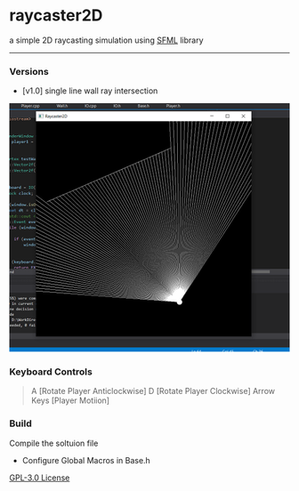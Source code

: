 # raycaster2D
a simple 2D raycasting simulation using [SFML](https://www.sfml-dev.org/) library
___
### Versions
* [v1.0]
    single line wall ray intersection

![screenshot](extras/ss.png)

### Keyboard Controls

> A [Rotate Player Anticlockwise]
> D [Rotate Player Clockwise]
> Arrow Keys [Player Motiion]

### Build

Compile the soltuion file
- Configure Global Macros in Base.h

[GPL-3.0 License](LICENSE)